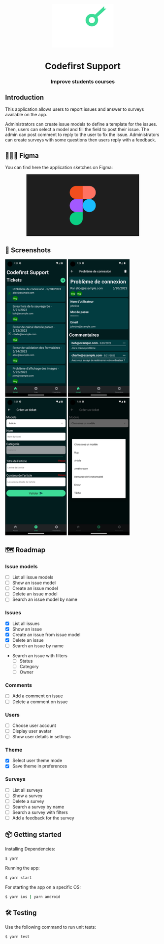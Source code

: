 <p align="center">
    <img alt="codefirst support" src="../images/logo_codefirst.svg" width="200" />
</p>
<h1 align="center">Codefirst Support</h1>
<h3 align="center">Improve students courses</h3>

## Introduction

This application allows users to report issues and answer to surveys available on the app. 

Administrators can create issue models to define a template for the issues. Then, users can select a model and fill the field to post their issue. The admin can post comment to reply to the user to fix the issue.
Administrators can create surveys with some questions then users reply with a feedback.

## 🧑🏻‍🎨 Figma

You can find here the application sketches on Figma:

<p align="center">
  <a href="https://www.figma.com/file/9PdjC3vRghwZ7MBWjR9ZSK/CodefirstSupport?type=design&node-id=0%3A1&mode=design&t=qAcELdSr4RvmC8nI-1">
    <img alt="figma" src="../images/figma.png" height="200" />
  </a>
</p>


## 📸 Screenshots

<img src="../images/home.png" width="200" alt="Home screen">
<img src="../images/issue_detail.png" width="200" alt="Issue detail screen">
<img src="../images/issue_form.png" width="200" alt="Issue form screen">
<img src="../images/issue_model_choice.png" width="200" alt="Issue model choice popup">

## 🗺️ Roadmap

### Issue models
- [ ] List all issue models
- [ ] Show an issue model
- [ ] Create an issue model
- [ ] Delete an issue model
- [ ] Search an issue model by name

### Issues
- [x] List all issues
- [x] Show an issue
- [x] Create an issue from issue model
- [x] Delete an issue
- [ ] Search an issue by name
- Search an issue with filters
    - [ ] Status
    - [ ] Category
    - [ ] Owner

### Comments
- [ ] Add a comment on issue
- [ ] Delete a comment on issue

### Users
- [ ] Choose user account
- [ ] Display user avatar
- [ ] Show user details in settings

### Theme
- [x] Select user theme mode
- [x] Save theme in preferences

### Surveys
- [ ] List all surveys
- [ ] Show a survey
- [ ] Delete a survey
- [ ] Search a survey by name
- [ ] Search a survey with filters
- [ ] Add a feedback for the survey

## 📦 Getting started

Installing Dependencies:

```bash
$ yarn
```

Running the app:

```bash
$ yarn start
```

For starting the app on a specific OS:

```bash
$ yarn ios | yarn android
```

## 🛠 Testing

Use the following command to run unit tests:

```bash
$ yarn test
```
